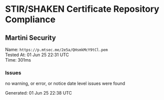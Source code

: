 # STIR/SHAKEN Certificate Repository Compliance

## Martini Security

Name: `https://p.mtsec.me/2e5a/QHsmkMcY9tCl.pem`\
Tested At: 01 Jun 25 22:31 UTC\
Time: 301ms

### Issues

no warning, or error, or notice date level issues were found

Generated: 01 Jun 25 22:38 UTC